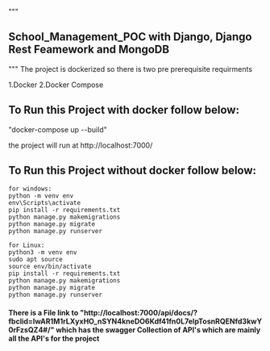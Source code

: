 """
## School_Management_POC with Django, Django Rest Feamework and MongoDB

"""
The project is dockerized so there is two pre prerequisite requirments 

1.Docker
2.Docker Compose 

## To Run this Project with docker follow below:

"docker-compose up --build"

the project will run at 
http://localhost:7000/

## To Run this Project without docker follow below:
```
for windows:
python -m venv env
env\Scripts\activate
pip install -r requirements.txt
python manage.py makemigrations
python manage.py migrate
python manage.py runserver
```
```
for Linux:
python3 -m venv env
sudo apt source 
source env/bin/activate
pip install -r requirements.txt
python manage.py makemigrations
python manage.py migrate
python manage.py runserver
```

#### There is a File link to "http://localhost:7000/api/docs/?fbclid=IwAR1M1rLXyxHO_nSYN4kneDO6Kdf41fn0L7elpTosnRQENfd3kwY0rFzsQZ4#/" which has the swagger Collection of API's which are mainly all the API's for the project 



